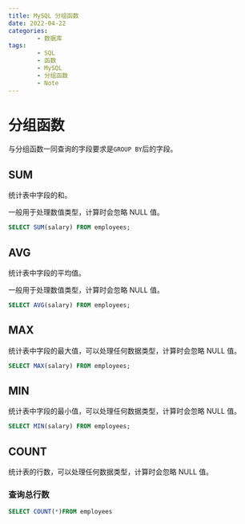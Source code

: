 ```yaml
---
title: MySQL 分组函数
date: 2022-04-22
categories:
        - 数据库
tags:
        - SQL
        - 函数
        - MySQL
        - 分组函数
        - Note
---
```


# 分组函数

与分组函数一同查询的字段要求是`GROUP BY`后的字段。

## SUM

统计表中字段的和。

一般用于处理数值类型，计算时会忽略 NULL 值。

```sql
SELECT SUM(salary) FROM employees;
```

## AVG

统计表中字段的平均值。

一般用于处理数值类型，计算时会忽略 NULL 值。

```sql
SELECT AVG(salary) FROM employees;
```

## MAX

统计表中字段的最大值，可以处理任何数据类型，计算时会忽略 NULL 值。

```sql
SELECT MAX(salary) FROM employees;
```

## MIN

统计表中字段的最小值，可以处理任何数据类型，计算时会忽略 NULL 值。

```sql
SELECT MIN(salary) FROM employees;
```

## COUNT

统计表的行数，可以处理任何数据类型，计算时会忽略 NULL 值。

### 查询总行数

```sql
SELECT COUNT(*)FROM employees
```
